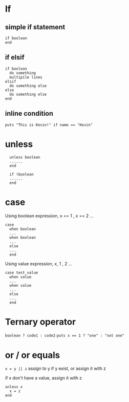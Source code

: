# If

## simple if statement
```
if boolean
end
```
## if elsif
```
if boolean
  do something
  multipile lines
elsif
  do something else
else
  do something else
end
```

## inline condition
``` puts "This is Kevin!" if name == "Kevin" ```

# unless
```
  unless boolean
  ......
  end
```
```
  if !boolean
  ......
  end
```
# case
Using boolean expression, x == 1 , x == 2 ...
```
case
  when boolean
  ...
  when boolean
  ...
  else
  ...
  end
```
Using value expression, x, 1 , 2 ...
```
case test_value
  when value
  ...
  when value
  ...
  else
  ...
  end
```
# Ternary operator

``` boolean ? code1 : code2 ```
``` puts x == 1 ? "one" : "not one" ```

# or / or equals

``` x = y || z ``` assign to y if y exist, or assign it with z

if x don't have a value, assign it with z
```
unless x
  x = z
end
```
